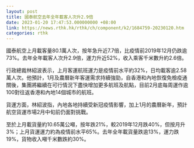 ```yaml
---
layout: post
title: 國泰航空去年全年載客人次升2.9倍
date: 2023-01-20 17:47:53.000000000 +08:00
link: https://news.rthk.hk/rthk/ch/component/k2/1684759-20230120.htm
categories: rthk
---
```


國泰航空上月載客量80.1萬人次，按年急升近7.7倍，比疫情前2019年12月仍跌逾73%。去年全年載客人次升2.9倍，運力升近52%，收入乘客千米數升約2.6倍。

行政總裁林紹波表示，上月客運航班運力是疫情前水平約32%，日均載客逾2.58萬人次。他預計，1月及農曆新年客運需求持續強勁，自香港和內地恢復免檢疫通關後，集團將繼續在可行情況下盡快增加更多航班及航點，目前2月底每周運作逾100對往返香港和內地14個城市的航班。

貨運方面，林紹波指，內地各地持續受新冠疫情影響，加上1月的農曆新年，預計航空貨運市場2月中旬前仍面對挑戰。

至於上月載貨量約10.65萬公噸，按年跌21%，較2019年12月跌40%，但按月升3%；上月貨運運力約為疫情前水平65%。去年全年載貨量跌逾13%，運力跌19%，貨物收入噸千米數跌約30%。

